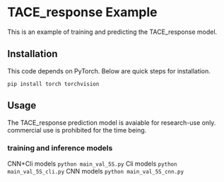 # TACE_response Example

This is an example of training and predicting the TACE_response model.

## Installation
This code depends on PyTorch. Below are quick steps for installation. 

  ```pip install torch torchvision```
  
## Usage
The TACE_response prediction model is avaiable for research-use only. commercial use is prohibited for the time being. 

### training and inference models
  CNN+Cli models
  ```python main_val_5S.py```
  Cli models
  ```python main_val_5S_cli.py```
  CNN models
  ```python main_val_5S_cnn.py```
